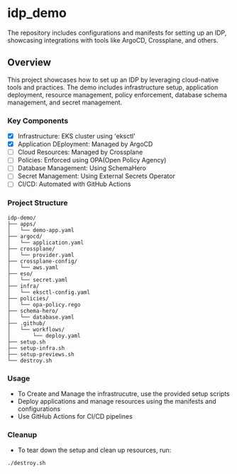 # idp_demo

The repository includes configurations and manifests for setting up an IDP, showcasing integrations with tools like ArgoCD, Crossplane, and others.

## Overview

This project showcases how to set up an IDP by leveraging cloud-native tools and practices. The demo includes infrastructure setup, application deployment, resource management, policy enforcement, database schema management, and secret management.

### Key Components

- [x] Infrastructure: EKS cluster using 'eksctl'
- [x] Application DEployment: Managed by ArgoCD
- [ ] Cloud Resources: Managed by Crossplane
- [ ] Policies: Enforced using OPA(Open Policy Agency)
- [ ] Database Management: Using SchemaHero
- [ ] Secret Management: Using External Secrets Operator
- [ ] CI/CD: Automated with GitHub Actions

### Project Structure

```plaintext
idp-demo/
├── apps/
│   └── demo-app.yaml
├── argocd/
│   └── application.yaml
├── crossplane/
│   └── provider.yaml
├── crossplane-config/
│   └── aws.yaml
├── eso/
│   └── secret.yaml
├── infra/
│   └── eksctl-config.yaml
├── policies/
│   └── opa-policy.rego
├── schema-hero/
│   └── database.yaml
├── .github/
│   └── workflows/
│       └── deploy.yaml
├── setup.sh
├── setup-infra.sh
├── setup-previews.sh
└── destroy.sh
```

### Usage

- To Create and Manage the infrastrucutre, use the provided setup scripts
- Deploy applications and manage resources using the manifests and configurations
- Use GitHub Actions for CI/CD pipelines

### Cleanup

- To tear down the setup and clean up resources, run:

```bash
./destroy.sh
```
